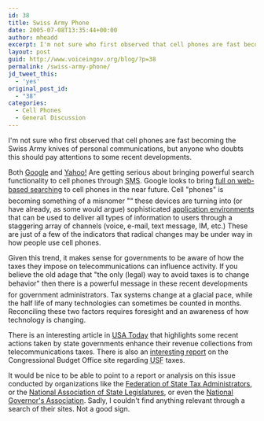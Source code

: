 ```yaml
---
id: 38
title: Swiss Army Phone
date: 2005-07-08T13:35:44+00:00
author: mheadd
excerpt: I'm not sure who first observed that cell phones are fast becoming the Swiss Army knives of personal communications, but anyone who doubts this should pay attentions to some recent developments.
layout: post
guid: http://www.voiceingov.org/blog/?p=38
permalink: /swiss-army-phone/
jd_tweet_this:
  - 'yes'
original_post_id:
  - "38"
categories:
  - Cell Phones
  - General Discussion
---
```

I'm not sure who first observed that cell phones are fast becoming the Swiss Army knives of personal communications, but anyone who doubts this should pay attentions to some recent developments.

Both [Google](http://www.google.com/sms/) and [Yahoo!](http://news.com.com/Yahoo+expands+its+mobile+search+functions/2100-1038_3-5777296.html) Are getting serious about bringing powerful search functionality to cell phones through <acronym title="Short message service">SMS</acronym>. Google looks to bring [full on web-based searching](http://www.google.com/mobile/web_search.html) to cell phones in the near future. Cell "phones" is becoming something of a misnomer "“ these devices are turning into (or have already, as some would argue) sophisticated [application environments](http://tuxmobil.org/pda_linux_apps_java.html) that can be used to deliver all types of information to users through a staggering array of channels (voice, e-mail, text message, IM, etc.) These are just of a few of the indicators that radical changes may be under way in how people use cell phones. 

Given this trend, it makes sense for governments to be aware of how the taxes they impose on telecommunications can influence activity. If you believe the old adage that "the only (legal) way to avoid taxes is to change behavior" then there is a powerful message in these recent developments for government administrators. Tax systems change at a glacial pace, while the half life of many technologies can sometimes be counted in months. Reconciling these two factors requires foresight and an awareness of how technology is changing.

There is an interesting article in [USA Today](http://www.usatoday.com/news/nation/2005-05-08-cellphone-taxes_x.htm) that highlights some recent actions taken by state governments enhance their revenue collections from telecommunications taxes. There is also an [interesting report](http://www.cbo.gov/showdoc.cfm?index=6191&sequence=0) on the Congressional Budget Office site regarding <acronym title="Universal Service Fund">USF</acronym> taxes.

It would be nice to be able to point to a report or analysis on this issue conducted by organizations like the [Federation of State Tax Administrators](http://www.taxadmin.org/), or the [National Association of State Legislatures](http://www.ncsl.org/), or even the [National Governor's Association](http://www.nga.org/center/1,1188,,00.html). Sadly, I couldn't find anything relevant through a search of their sites. Not a good sign.